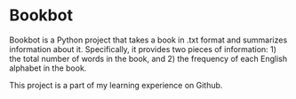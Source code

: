 # Bookbot
Bookbot is a Python project that takes a book in .txt format and summarizes information about it. Specifically, it provides two pieces of information: 1) the total number of words in the book, and 2) the frequency of each English alphabet in the book.

This project is a part of my learning experience on Github.